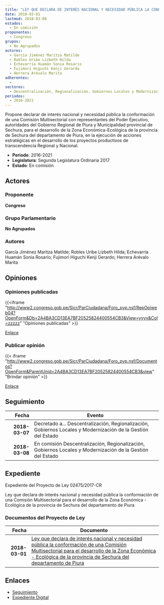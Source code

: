 ```yaml
---
title: "LEY QUE DECLARA DE INTERÉS NACIONAL Y NECESIDAD PÚBLICA LA CONFORMACIÓN DE UNA COMISIÓN MULTISECTORIAL PARA EL DESARROLLO DE LA ZONA ECONÓMICA-ECOLÓGICA DE LA PROVINCIA DE SECHURA DEL DEPARTAMENTO DE PIURA"
date: 2018-03-01
lastmod: 2018-03-08
estados: 
  - En comisión
proponentes: 
  - Congreso
grupos: 
  - No Agrupados
autores: 
  - García Jiménez Maritza Matilde
  - Robles Uribe Lizbeth Hilda
  - Echevarría Huamán Sonia Rosario
  - Fujimori Higuchi Kenji Gerardo
  - Herrera Arévalo Marita
adherentes: 
  - 
sectores: 
  - Descentralización, Regionalización, Gobiernos Locales y Modernización de la Gestión del Estado
periodos: 
  - 2016-2021
---
```


Propone declarar de interés nacional y necesidad pública la conformación de una Comisión Multisectorial con representantes del Poder Ejecutivo, autoridades del Gobierno Regional de Piura y Municipalidad provincial de Sechura, para el desarrollo de la Zona Económica-Ecológica de la provincia de Sechura del departamento de Piura, en la ejecución de acciones estratégicas en el desarrollo de los proyectos productivos de transcendencia Regional y Nacional.

- **Periodo**: 2016-2021
- **Legislatura**: Segunda Legislatura Ordinaria 2017
- **Estado**: En comisión

## Actores

### Proponente

**Congreso**

### Grupo Parlamentario

**No Agrupados**

### Autores

García Jiménez Maritza Matilde; Robles Uribe Lizbeth Hilda; Echevarría Huamán Sonia Rosario; Fujimori Higuchi Kenji Gerardo; Herrera Arévalo Marita


## Opiniones

### Opiniones publicadas

{{<iframe "http://www2.congreso.gob.pe/Sicr/ParCiudadana/Foro_pvp.nsf/RepOpiweb04?OpenForm&Db=2A4BA3CD13EA7BF20525824400554CB3&View=yyyy&Col=zzzzz" "Opiniones publicadas" >}}

[Enlace](http://www2.congreso.gob.pe/Sicr/ParCiudadana/Foro_pvp.nsf/RepOpiweb04?OpenForm&Db=2A4BA3CD13EA7BF20525824400554CB3&View=yyyy&Col=zzzzz)
### Publicar opinión

{{< iframe "http://www2.congreso.gob.pe/Sicr/ParCiudadana/Foro_pvp.nsf/Documentos?OpenForm&ParentUnid=2A4BA3CD13EA7BF20525824400554CB3&view" "Brindar opinión" >}}

[Enlace](http://www2.congreso.gob.pe/Sicr/ParCiudadana/Foro_pvp.nsf/Documentos?OpenForm&ParentUnid=2A4BA3CD13EA7BF20525824400554CB3&view)

## Seguimiento

| Fecha | Evento |
|------:|--------|
| **2018-03-07** | Decretado a... Descentralización, Regionalización, Gobiernos Locales y Modernización de la Gestión del Estado|
| **2018-03-08** | En comisión Descentralización, Regionalización, Gobiernos Locales y Modernización de la Gestión del Estado|


## Expediente

Expediente del Proyecto de Ley 02475/2017-CR

Ley que declara de interés nacional y necesidad pública la conformación de una Comisión Multisectorial para el desarrollo de la Zona Económica - Ecológica de la provincia de Sechura del departamento de Piura


### Documentos del Proyecto de Ley

| Fecha | Documento |
|------:|--------|
| **2018-03-01** | [Ley que declara de interés nacional y necesidad pública la conformación de una Comisión Multisectorial para el desarrollo de la Zona Económica - Ecológica de la provincia de Sechura del departamento de Piura](http://www.leyes.congreso.gob.pe/Documentos/2016_2021/Proyectos_de_Ley_y_de_Resoluciones_Legislativas/PL0247520180301.pdf) |

## Enlaces 

- [Seguimiento](http://www2.congreso.gob.pe/Sicr/TraDocEstProc/CLProLey2016.nsf/f7fff46988ca05b1052578e100829cc7/a51803b89e2eee310525824400542aaf?OpenDocument)
- [Expediente Digital](http://www2.congreso.gob.pe/Sicr/TraDocEstProc/CLProLey2016.nsf/f7fff46988ca05b1052578e100829cc7/a51803b89e2eee310525824400542aaf?OpenDocument&Click=05257FB7005EB655.eb71d0cf91d8294e05256cdf006b5706/$Body/0.1C6C)
